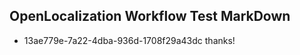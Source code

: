 ## OpenLocalization Workflow Test MarkDown
* 13ae779e-7a22-4dba-936d-1708f29a43dc 
thanks!<!--HONumber=Feb16_HO4-->
